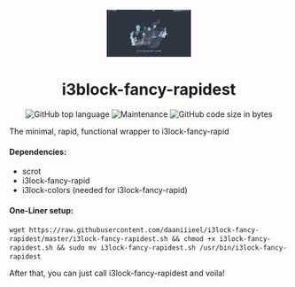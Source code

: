 <p align="center">
<img alt="Screenshot" src="https://raw.githubusercontent.com/daaniiieel/i3lock-fancy-rapidest/master/.github/dark.png" style="max-width:30%">
 </p>
<h1 align="center"> 
i3block-fancy-rapidest
</h1>
<p align="center">
<img alt="GitHub top language" src="https://img.shields.io/github/languages/top/daaniiieel/i3lock-fancy-rapidest?style=for-the-badge"> <img alt="Maintenance" src="https://img.shields.io/maintenance/yes/2020?style=for-the-badge"> <img alt="GitHub code size in bytes" src="https://img.shields.io/github/languages/code-size/daaniiieel/i3lock-fancy-rapidest?style=for-the-badge">
 </p>
 
The minimal, rapid, functional wrapper to i3lock-fancy-rapid
#### Dependencies:
* scrot
* i3lock-fancy-rapid
* i3lock-colors (needed for i3lock-fancy-rapid)
#### One-Liner setup: 
```
wget https://raw.githubusercontent.com/daaniiieel/i3lock-fancy-rapidest/master/i3lock-fancy-rapidest.sh && chmod +x i3lock-fancy-rapidest.sh && sudo mv i3lock-fancy-rapidest.sh /usr/bin/i3lock-fancy-rapidest

```
After that, you can just call i3lock-fancy-rapidest and voila!
